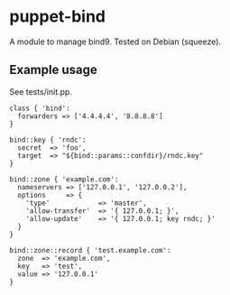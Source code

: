 puppet-bind
===========

A module to manage bind9. Tested on Debian (squeeze).

Example usage
-------------
See tests/init.pp.

```puppet
class { 'bind':
  forwarders => ['4.4.4.4', '8.8.8.8']
}

bind::key { 'rndc':
  secret  => 'foo',
  target  => "${bind::params::confdir}/rndc.key"
}

bind::zone { 'example.com':
  nameservers => ['127.0.0.1', '127.0.0.2'],
  options     => {
    'type'            => 'master',
    'allow-transfer'  => '{ 127.0.0.1; }',
    'allow-update'    => '{ 127.0.0.1; key rndc; }'
  }
}

bind::zone::record { 'test.example.com':
  zone  => 'example.com',
  key   => 'test',
  value => '127.0.0.1'
}
```

